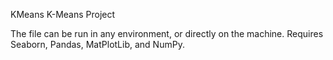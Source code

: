 KMeans
K-Means Project

The file can be run in any environment, or directly on the machine. 
Requires Seaborn, Pandas, MatPlotLib, and NumPy.
